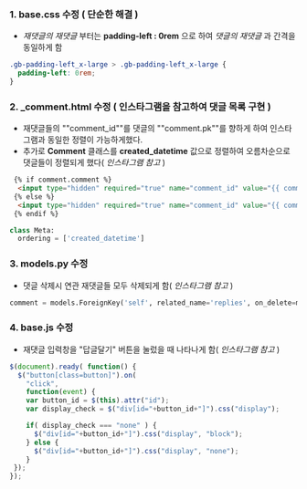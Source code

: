 ### 1. base.css 수정 ( 단순한 해결 )
- *재댓글의 재댓글* 부터는 **padding-left : 0rem** 으로 하여 *댓글의 재댓글* 과 간격을 동일하게 함
```css
.gb-padding-left_x-large > .gb-padding-left_x-large {
  padding-left: 0rem;
}
```

### 2. _comment.html 수정 ( 인스타그램을 참고하여 댓글 목록 구현 )
- 재댓글들의 ""comment_id""를 댓글의 ""comment.pk""를 향하게 하여 인스타그램과 동일한 정렬이 가능하게했다.
- 추가로 **Comment** 클래스를 **created_datetime** 값으로 정렬하여 오름차순으로 댓글들이 정렬되게 했다( *인스타그램 참고* )
```html
 {% if comment.comment %}
  <input type="hidden" required="true" name="comment_id" value="{{ comment.comment_id }}"/>
 {% else %}
  <input type="hidden" required="true" name="comment_id" value="{{ comment.pk }}"/>
 {% endif %}
```

```python
class Meta:
  ordering = ['created_datetime']
```

### 3. models.py 수정
- 댓글 삭제시 연관 재댓글들 모두 삭제되게 함( *인스타그램 참고* )
```python
comment = models.ForeignKey('self', related_name='replies', on_delete=models.CASCADE, null=True)
```

### 4. base.js 수정
- 재댓글 입력창을 "답글달기" 버튼을 눌렀을 때 나타나게 함( *인스타그램 참고* )
```javascript
$(document).ready( function() {
  $("button[class=button]").on(
    "click",
    function(event) {
    var button_id = $(this).attr("id");
    var display_check = $("div[id="+button_id+"]").css("display");

    if( display_check === "none" ) {
      $("div[id="+button_id+"]").css("display", "block");
    } else {
      $("div[id="+button_id+"]").css("display", "none");
    }
 });
});
```
